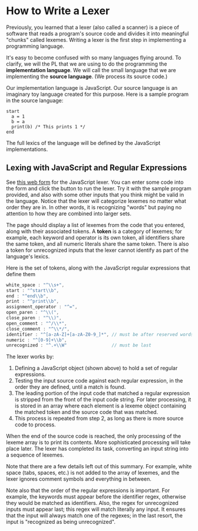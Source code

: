 # How to Write a Lexer

Previously, you learned that a lexer (also called a scanner) is a piece of software that reads a program's source code and divides it into meaningful "chunks" called lexemes. Writing a lexer is the first step in implementing a programming language.

It's easy to become confused with so many languages flying around. To clarify, we will the PL that we are using to do the programming the **implementation language**. We will call the small language that we are implementing the **source language**. (We process its source code.)

Our implementation language is JavaScript. Our source language is an imaginary toy language created for this purpose. Here is a sample program in the source language:

```
start
  a = 1
  b = a
  print(b) /* This prints 1 */
end
```

The full lexics of the language will be defined by the JavaScript implementations. 

## Lexing with JavaScript and Regular Expressions

See [this web form](https://smattingly.github.io/language-implementation) for the JavaScript lexer. You can enter some code into the form and click the button to run the lexer. Try it with the sample program provided, and also with some other inputs that you think might be valid in the language. Notice that the lexer will categorize lexemes no matter what order they are in. In other words, it is recognizing "words" but paying no attention to how they are combined into larger sets.

The page should display a list of lexemes from the code that you entered, along with their associated tokens. A **token** is a category of lexemes; for example, each keyword and operator is its own token, all identifiers share the same token, and all numeric literals share the same token. There is also a token for unrecognized inputs that the lexer cannot identify as part of the language's lexics.

Here is the set of tokens, along with the JavaScript regular expressions that define them

```javascript
white_space : "^\\s+", 
start : "^start\\b", 
end : "^end\\b",
print : "^print\\b",
assignment_operator : "^=",
open_paren : "^\\(",
close_paren : "^\\)",
open_comment : "^/\\*",
close_comment : "^\\*/",
identifier : "^[a-zA-Z]+[a-zA-Z0-9_]*", // must be after reserved words
numeric : "^[0-9]+\\b",
unrecognized : "^.+\\W"                 // must be last
```

The lexer works by:

1. Defining a JavaScript object (shown above) to hold a set of regular expressions. 
2. Testing the input source code against each regular expression, in the order they are defined, until a match is found.
3. The leading portion of the input code that matched a regular expression is stripped from the front of the input code string. For later processing, it is stored in an array where each element is a lexeme object containing the matched token and the source code that was matched.
4. This process is repeated from step 2, as long as there is more source code to process.

When the end of the source code is reached, the only processing of the lexeme array is to print its contents. More sophisticated processing will take place later. The lexer has completed its task, converting an input string into a sequence of lexemes.

Note that there are a few details left out of this summary. For example, white space (tabs, spaces, etc.) is not added to the array of lexemes, and the lexer ignores comment symbols and everything in between.

Note also that the order of the regular expressions is important. For example, the keywords must appear before the identifier regex, otherwise they would be matched as identifiers. Also, the regex for unrecognized inputs must appear last; this regex will match literally any input. It ensures that the input will always match one of the regexes; in the last resort, the input is "recognized as being unrecognized".
